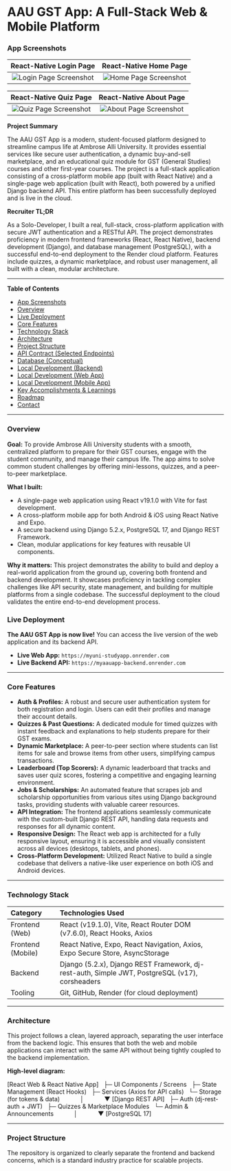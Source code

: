 # AAU GST App: A Full-Stack Web & Mobile Platform

### App Screenshots

| React-Native Login Page | React-Native Home Page |
| :---: | :---: |
| ![Login Page Screenshot](https://github.com/unityaaron/MyUniStudyApp/issues/21) | ![Home Page Screenshot](https://github.com/unityaaron/MyUniStudyApp/issues/22) |

| React-Native Quiz Page | React-Native About Page |
| :---: | :---: |
| ![Quiz Page Screenshot](https://github.com/unityaaron/MyUniStudyApp/issues/23) | ![About Page Screenshot](https://github.com/unityaaron/MyUniStudyApp/issues/24) |


**Project Summary**

The AAU GST App is a modern, student-focused platform designed to streamline campus life at Ambrose Alli University. It provides essential services like secure user authentication, a dynamic buy-and-sell marketplace, and an educational quiz module for GST (General Studies) courses and other first-year courses. The project is a full-stack application consisting of a cross-platform mobile app (built with React Native) and a single-page web application (built with React), both powered by a unified Django backend API. This entire platform has been successfully deployed and is live in the cloud.

**Recruiter TL;DR**

As a Solo-Developer, I built a real, full-stack, cross-platform application with secure JWT authentication and a RESTful API. The project demonstrates proficiency in modern frontend frameworks (React, React Native), backend development (Django), and database management (PostgreSQL), with a successful end-to-end deployment to the Render cloud platform. Features include quizzes, a dynamic marketplace, and robust user management, all built with a clean, modular architecture.

---

**Table of Contents**

* [App Screenshots](#app-screenshots)
* [Overview](#overview)
* [Live Deployment](#live-deployment)
* [Core Features](#core-features)
* [Technology Stack](#technology-stack)
* [Architecture](#architecture)
* [Project Structure](#project-structure)
* [API Contract (Selected Endpoints)](#api-contract-selected-endpoints)
* [Database (Conceptual)](#database-conceptual)
* [Local Development (Backend)](#local-development-backend)
* [Local Development (Web App)](#local-development-web-app)
* [Local Development (Mobile App)](#local-development-mobile-app)
* [Key Accomplishments & Learnings](#key-accomplishments--learnings)
* [Roadmap](#roadmap)
* [Contact](#contact)

---

### Overview

**Goal:** To provide Ambrose Alli University students with a smooth, centralized platform to prepare for their GST courses, engage with the student community, and manage their campus life. The app aims to solve common student challenges by offering mini-lessons, quizzes, and a peer-to-peer marketplace.

**What I built:**
* A single-page web application using React v19.1.0 with Vite for fast development.
* A cross-platform mobile app for both Android & iOS using React Native and Expo.
* A secure backend using Django 5.2.x, PostgreSQL 17, and Django REST Framework.
* Clean, modular applications for key features with reusable UI components.

**Why it matters:** This project demonstrates the ability to build and deploy a real-world application from the ground up, covering both frontend and backend development. It showcases proficiency in tackling complex challenges like API security, state management, and building for multiple platforms from a single codebase. The successful deployment to the cloud validates the entire end-to-end development process.

### Live Deployment

**The AAU GST App is now live!** You can access the live version of the web application and its backend API.

* **Live Web App:** `https://myuni-studyapp.onrender.com`
* **Live Backend API:** `https://myaauapp-backend.onrender.com`

---

### Core Features

* **Auth & Profiles:** A robust and secure user authentication system for both registration and login. Users can edit their profiles and manage their account details.
* **Quizzes & Past Questions:** A dedicated module for timed quizzes with instant feedback and explanations to help students prepare for their GST exams.
* **Dynamic Marketplace:** A peer-to-peer section where students can list items for sale and browse items from other users, simplifying campus transactions.
* **Leaderboard (Top Scorers):** A dynamic leaderboard that tracks and saves user quiz scores, fostering a competitive and engaging learning environment.
* **Jobs & Scholarships:** An automated feature that scrapes job and scholarship opportunities from various sites using Django background tasks, providing students with valuable career resources.
* **API Integration:** The frontend applications seamlessly communicate with the custom-built Django REST API, handling data requests and responses for all dynamic content.
* **Responsive Design:** The React web app is architected for a fully responsive layout, ensuring it is accessible and visually consistent across all devices (desktops, tablets, and phones).
* **Cross-Platform Development:** Utilized React Native to build a single codebase that delivers a native-like user experience on both iOS and Android devices.

---

### Technology Stack

| Category | Technologies Used |
| :--- | :--- |
| Frontend (Web) | React (v19.1.0), Vite, React Router DOM (v7.6.0), React Hooks, Axios |
| Frontend (Mobile) | React Native, Expo, React Navigation, Axios, Expo Secure Store, AsyncStorage |
| Backend | Django (5.2.x), Django REST Framework, dj-rest-auth, Simple JWT, PostgreSQL (v17), corsheaders |
| Tooling | Git, GitHub, Render (for cloud deployment) |

---

### Architecture

This project follows a clean, layered approach, separating the user interface from the backend logic. This ensures that both the web and mobile applications can interact with the same API without being tightly coupled to the backend implementation.

**High-level diagram:**

[React Web & React Native App]
  ├─ UI Components / Screens
  ├─ State Management (React Hooks)
  ├─ Services (Axios for API calls)
  └─ Storage (for tokens & data)
           │
           ▼
[Django REST API]
  ├─ Auth (dj-rest-auth + JWT)
  ├─ Quizzes & Marketplace Modules
  └─ Admin & Announcements
           │
           ▼
[PostgreSQL 17]

---

### Project Structure

The repository is organized to clearly separate the frontend and backend concerns, which is a standard industry practice for scalable projects.